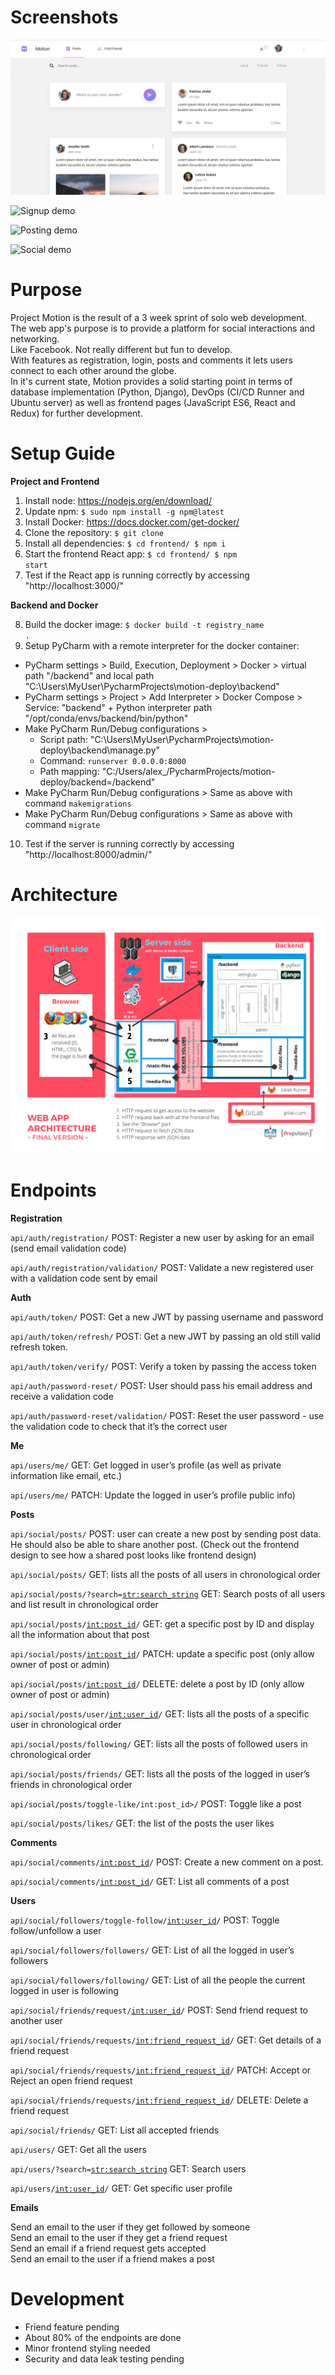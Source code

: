 # Screenshots
![Homepage](screenshots/home_page.PNG "Home Page")

![Signup demo](screenshots/signup_firststep.gif "Sign Up Demo")

![Posting demo](screenshots/post_demo.gif "Posting Demo")

![Social demo](screenshots/social_demo.gif "Social Demo")

# Purpose
Project Motion is the result of a 3 week sprint of solo web development.<br>
The web app's purpose is to provide a platform for social interactions and networking.<br>
Like Facebook. Not really different but fun to develop.<br>
With features as registration, login, posts and comments it lets users connect to each other around the globe.<br>
In it's current state, Motion provides a solid starting point in terms of database implementation (Python, Django),
DevOps (CI/CD Runner and Ubuntu server) as well as frontend pages (JavaScript ES6, React and Redux) for further development.

# Setup Guide 
<strong>Project and Frontend</strong>

1. Install node: https://nodejs.org/en/download/
2. Update npm: <code>$ sudo npm install -g npm@latest</code>
3. Install Docker: https://docs.docker.com/get-docker/
4. Clone the repository: <code>$ git clone</code>
5. Install all dependencies: <code>$ cd frontend/ $ npm i</code> 
6. Start the frontend React app: <code>$ cd frontend/ $ npm start</code>
7. Test if the React app is running correctly by accessing "http://localhost:3000/"

<strong>Backend and Docker</strong>

8. Build the docker image: <code>$ docker build -t registry_name .</code>
9. Setup PyCharm with a remote interpreter for the docker container:
* PyCharm settings > Build, Execution, Deployment > Docker > virtual path "/backend" and local path "C:\Users\MyUser\PycharmProjects\motion-deploy\backend"
* PyCharm settings > Project > Add Interpreter > Docker Compose > Service: "backend" + Python interpreter path "/opt/conda/envs/backend/bin/python"
* Make PyCharm Run/Debug configurations > 
    * Script path: "C:\Users\MyUser\PycharmProjects\motion-deploy\backend\manage.py"
    * Command: <code>runserver 0.0.0.0:8000</code>
    * Path mapping: "C:/Users/alex_/PycharmProjects/motion-deploy/backend=/backend"
* Make PyCharm Run/Debug configurations > Same as above with command <code>makemigrations</code>
* Make PyCharm Run/Debug configurations > Same as above with command <code>migrate</code>
10. Test if the server is running correctly by accessing "http://localhost:8000/admin/"

# Architecture
![Architecture](screenshots/architecture.png "Project Architecture")

# Endpoints
<strong>Registration</strong>

<code>api/auth/registration/</code> POST: Register a new user by asking for an email (send email validation code)

<code>api/auth/registration/validation/</code> POST: Validate a new registered user with a validation code sent by email

<strong>Auth</strong>

<code>api/auth/token/</code> POST: Get a new JWT by passing username and password

<code>api/auth/token/refresh/</code> POST: Get a new JWT by passing an old still valid refresh token.

<code>api/auth/token/verify/</code> POST: Verify a token by passing the access token

<code>api/auth/password-reset/</code> POST: User should pass his email address and receive a validation code

<code>api/auth/password-reset/validation/</code> POST: Reset the user password - use the validation code to check that it’s the correct user

<strong>Me</strong>

<code>api/users/me/</code> GET: Get logged in user’s profile (as well as private information like email, etc.)

<code>api/users/me/</code> PATCH: Update the logged in user’s profile public info)

<strong>Posts</strong>

<code>api/social/posts/</code> POST: user can create a new post by sending post data. He should also be able to share another post. (Check out the frontend design to see how a shared post looks like frontend design)

<code>api/social/posts/</code> GET: lists all the posts of all users in chronological order

<code>api/social/posts/?search=<str:search_string></code> GET: Search posts of all users and list result in chronological order

<code>api/social/posts/<int:post_id>/</code> GET: get a specific post by ID and display all the information about that post

<code>api/social/posts/<int:post_id>/</code> PATCH: update a specific post (only allow owner of post or admin)

<code>api/social/posts/<int:post_id>/</code> DELETE: delete a post by ID (only allow owner of post or admin)

<code>api/social/posts/user/<int:user_id>/</code> GET: lists all the posts of a specific user in chronological order

<code>api/social/posts/following/</code> GET: lists all the posts of followed users in chronological order

<code>api/social/posts/friends/</code> GET: lists all the posts of the logged in user’s friends in chronological order

<code>api/social/posts/toggle-like/int:post_id>/</code> POST: Toggle like a post

<code>api/social/posts/likes/</code> GET: the list of the posts the user likes

<strong>Comments</strong>

<code>api/social/comments/<int:post_id>/</code> POST: Create a new comment on a post.

<code>api/social/comments/<int:post_id>/</code> GET: List all comments of a post

<strong>Users</strong>

<code>api/social/followers/toggle-follow/<int:user_id>/</code> POST: Toggle follow/unfollow a user

<code>api/social/followers/followers/</code> GET: List of all the logged in user’s followers

<code>api/social/followers/following/</code> GET: List of all the people the current logged in user is following

<code>api/social/friends/request/<int:user_id>/</code> POST: Send friend request to another user

<code>api/social/friends/requests/<int:friend_request_id>/</code> GET: Get details of a friend request

<code>api/social/friends/requests/<int:friend_request_id>/</code> PATCH: Accept or Reject an open friend request

<code>api/social/friends/requests/<int:friend_request_id>/</code> DELETE: Delete a friend request

<code>api/social/friends/</code> GET: List all accepted friends

<code>api/users/</code> GET: Get all the users

<code>api/users/?search=<str:search_string></code> GET: Search users

<code>api/users/<int:user_id>/</code> GET: Get specific user profile

<strong>Emails</strong>

Send an email to the user if they get followed by someone<br>
Send an email to the user if they get a friend request<br>
Send an email if a friend request gets accepted<br>
Send an email to the user if a friend makes a post<br>

# Development
* Friend feature pending
* About 80% of the endpoints are done
* Minor frontend styling needed
* Security and data leak testing pending
